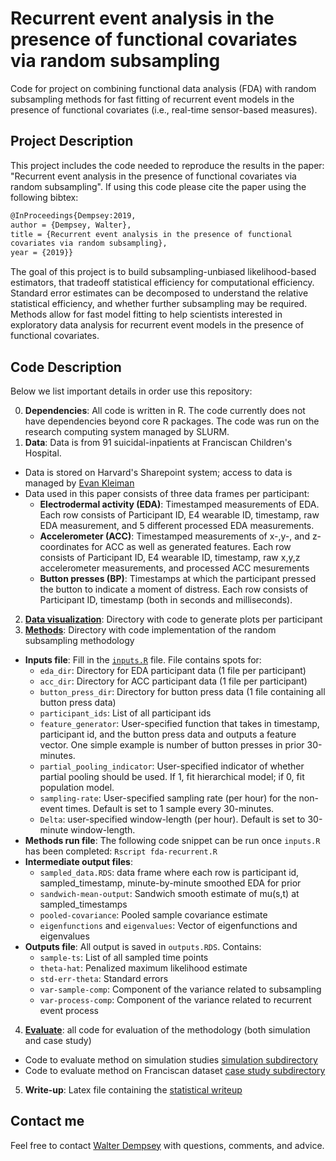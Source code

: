 # Recurrent event analysis in the presence of functional covariates via random subsampling  #
Code for project on combining functional data analysis (FDA) with
random subsampling methods for fast fitting of recurrent event models
in the presence of functional covariates (i.e., real-time sensor-based
measures).

## Project Description ##
This project includes the code needed to reproduce the results in the
paper: "Recurrent event analysis in the presence of functional
covariates via random subsampling". If using this code please cite the
paper using the following bibtex:

```tex
@InProceedings{Dempsey:2019,
author = {Dempsey, Walter},
title = {Recurrent event analysis in the presence of functional
covariates via random subsampling},
year = {2019}}
```

The goal of this project is to build subsampling-unbiased
likelihood-based estimators, that tradeoff statistical efficiency for
computational efficiency.
Standard error estimates can be decomposed to understand the relative
statistical efficiency, and whether further subsampling may be
required.
Methods allow for fast model fitting to help scientists interested in
exploratory data analysis for recurrent event models in the presence
of functional covariates.

## Code Description ##

Below we list important details in order use this repository:

0. **Dependencies**: All code is written in R. The code currently does
   not have dependencies beyond core R packages. The code was run on
   the research computing system managed by SLURM.
1. **Data**: Data is from 91 suicidal-inpatients at Franciscan
   Children's Hospital.
* Data is stored on Harvard's Sharepoint system; access to data is
  managed by [Evan Kleiman](https://kleimanlab.org)
* Data used in this paper consists of three data frames per participant:
  * **Electrodermal activity (EDA)**: Timestamped measurements of
  EDA. Each row consists of Participant ID, E4 wearable ID, timestamp,
  raw EDA measurement, and 5 different processed EDA measurements.
  * **Accelerometer (ACC)**: Timestamped measurements of x-,y-, and
  z-coordinates for ACC as well as generated features. Each row
  consists of Participant ID, E4 wearable ID, timestamp, raw x,y,z
  accelerometer measurements, and processed ACC mesurements
  * **Button presses (BP)**: Timestamps at which the participant
  pressed the button to indicate a moment of distress.  Each row
  consists of Participant ID, timestamp (both in seconds and
  milliseconds).
2. **[Data visualization](/visualization)**: Directory with code to
   generate plots per participant
3. **[Methods](/methods)**: Directory with code implementation of the
   random subsampling methodology
* **Inputs file**: Fill in the [`inputs.R`](/methods/inputs.R)
  file. File contains spots for:
  * `eda_dir`: Directory for EDA participant data (1 file per
  participant)
  * `acc_dir`: Directory for ACC participant data (1 file per
  participant)
  * `button_press_dir`: Directory for button press data (1 file
  containing all button press data)
  * `participant_ids`: List of all participant ids
  * `feature_generator`: User-specified function that takes in
  timestamp, participant id, and the button press data and
  outputs a feature vector. One simple example is number of button
  presses in prior 30-minutes.
  * `partial_pooling_indicator`: User-specified indicator of whether
  partial pooling should be used. If 1, fit hierarchical model; if 0,
  fit population model.
  * `sampling-rate`: User-specified sampling rate (per hour) for the
  non-event times. Default is set to 1 sample every 30-minutes.
  * `Delta`: user-specified window-length (per hour). Default is set
    to 30-minute window-length.
* **Methods run file**: The following code snippet can be run once
`inputs.R` has been completed: ```Rscript fda-recurrent.R```
* **Intermediate output files**:
  * `sampled_data.RDS`: data frame where each row is participant id,
  sampled_timestamp, minute-by-minute smoothed EDA for prior
  * `sandwich-mean-output`: Sandwich smooth estimate of mu(s,t) at
  sampled_timestamps
  * `pooled-covariance`: Pooled sample covariance estimate
  * `eigenfunctions` and `eigenvalues`: Vector of eigenfunctions and
    eigenvalues
* **Outputs file**: All output is saved in `outputs.RDS`. Contains:
  * `sample-ts`: List of all sampled time points
  * `theta-hat`: Penalized maximum likelihood estimate
  * `std-err-theta`: Standard errors
  * `var-sample-comp`: Component of the variance related to
  subsampling
  * `var-process-comp`: Component of the variance related to
  recurrent event process
4. **[Evaluate](/evaluation)**: all code for evaluation of the
methodology (both simulation and case study)
* Code to evaluate method on simulation studies [simulation subdirectory](/evaluation/simulationstudies)
* Code to evaluate method on Franciscan dataset [case study subdirectory](/evaluation/casestudy)
5. **Write-up**: Latex file containing the [statistical writeup](/write-up/fda-recurrent.tex)

## Contact me ##

Feel free to contact [Walter Dempsey](mailto:wdem@umich.edu) with
questions, comments, and advice.
